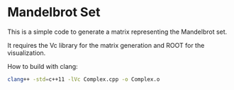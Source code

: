 Mandelbrot Set
=============

This is a simple code to generate a matrix representing the Mandelbrot set. 

It requires the Vc library for the matrix generation and ROOT for the visualization. 

How to build with clang:

```bash
clang++ -std=c++11 -lVc Complex.cpp -o Complex.o
```
